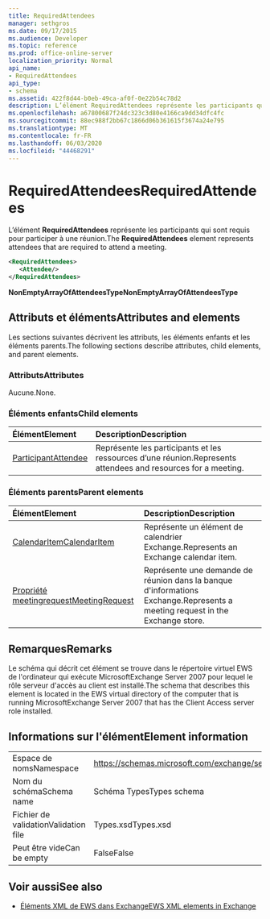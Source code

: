 ```yaml
---
title: RequiredAttendees
manager: sethgros
ms.date: 09/17/2015
ms.audience: Developer
ms.topic: reference
ms.prod: office-online-server
localization_priority: Normal
api_name:
- RequiredAttendees
api_type:
- schema
ms.assetid: 422f8d44-b0eb-49ca-af0f-0e22b54c78d2
description: L’élément RequiredAttendees représente les participants qui sont requis pour participer à une réunion.
ms.openlocfilehash: a67800687f24dc323c3d80e4166ca9dd34dfc4fc
ms.sourcegitcommit: 88ec988f2bb67c1866d06b361615f3674a24e795
ms.translationtype: MT
ms.contentlocale: fr-FR
ms.lasthandoff: 06/03/2020
ms.locfileid: "44468291"
---
```

# <a name="requiredattendees"></a><span data-ttu-id="1a9e2-103">RequiredAttendees</span><span class="sxs-lookup"><span data-stu-id="1a9e2-103">RequiredAttendees</span></span>

<span data-ttu-id="1a9e2-104">L’élément **RequiredAttendees** représente les participants qui sont requis pour participer à une réunion.</span><span class="sxs-lookup"><span data-stu-id="1a9e2-104">The **RequiredAttendees** element represents attendees that are required to attend a meeting.</span></span> 
  
```xml
<RequiredAttendees>
   <Attendee/>
</RequiredAttendees>
```

 <span data-ttu-id="1a9e2-105">**NonEmptyArrayOfAttendeesType**</span><span class="sxs-lookup"><span data-stu-id="1a9e2-105">**NonEmptyArrayOfAttendeesType**</span></span>
## <a name="attributes-and-elements"></a><span data-ttu-id="1a9e2-106">Attributs et éléments</span><span class="sxs-lookup"><span data-stu-id="1a9e2-106">Attributes and elements</span></span>

<span data-ttu-id="1a9e2-107">Les sections suivantes décrivent les attributs, les éléments enfants et les éléments parents.</span><span class="sxs-lookup"><span data-stu-id="1a9e2-107">The following sections describe attributes, child elements, and parent elements.</span></span>
  
### <a name="attributes"></a><span data-ttu-id="1a9e2-108">Attributs</span><span class="sxs-lookup"><span data-stu-id="1a9e2-108">Attributes</span></span>

<span data-ttu-id="1a9e2-109">Aucune.</span><span class="sxs-lookup"><span data-stu-id="1a9e2-109">None.</span></span>
  
### <a name="child-elements"></a><span data-ttu-id="1a9e2-110">Éléments enfants</span><span class="sxs-lookup"><span data-stu-id="1a9e2-110">Child elements</span></span>

|<span data-ttu-id="1a9e2-111">**Élément**</span><span class="sxs-lookup"><span data-stu-id="1a9e2-111">**Element**</span></span>|<span data-ttu-id="1a9e2-112">**Description**</span><span class="sxs-lookup"><span data-stu-id="1a9e2-112">**Description**</span></span>|
|:-----|:-----|
|[<span data-ttu-id="1a9e2-113">Participant</span><span class="sxs-lookup"><span data-stu-id="1a9e2-113">Attendee</span></span>](attendee.md) <br/> |<span data-ttu-id="1a9e2-114">Représente les participants et les ressources d’une réunion.</span><span class="sxs-lookup"><span data-stu-id="1a9e2-114">Represents attendees and resources for a meeting.</span></span>  <br/> |
   
### <a name="parent-elements"></a><span data-ttu-id="1a9e2-115">Éléments parents</span><span class="sxs-lookup"><span data-stu-id="1a9e2-115">Parent elements</span></span>

|<span data-ttu-id="1a9e2-116">**Élément**</span><span class="sxs-lookup"><span data-stu-id="1a9e2-116">**Element**</span></span>|<span data-ttu-id="1a9e2-117">**Description**</span><span class="sxs-lookup"><span data-stu-id="1a9e2-117">**Description**</span></span>|
|:-----|:-----|
|[<span data-ttu-id="1a9e2-118">CalendarItem</span><span class="sxs-lookup"><span data-stu-id="1a9e2-118">CalendarItem</span></span>](calendaritem.md) <br/> |<span data-ttu-id="1a9e2-119">Représente un élément de calendrier Exchange.</span><span class="sxs-lookup"><span data-stu-id="1a9e2-119">Represents an Exchange calendar item.</span></span>  <br/> |
|[<span data-ttu-id="1a9e2-120">Propriété meetingrequest</span><span class="sxs-lookup"><span data-stu-id="1a9e2-120">MeetingRequest</span></span>](meetingrequest.md) <br/> |<span data-ttu-id="1a9e2-121">Représente une demande de réunion dans la banque d'informations Exchange.</span><span class="sxs-lookup"><span data-stu-id="1a9e2-121">Represents a meeting request in the Exchange store.</span></span>  <br/> |
   
## <a name="remarks"></a><span data-ttu-id="1a9e2-122">Remarques</span><span class="sxs-lookup"><span data-stu-id="1a9e2-122">Remarks</span></span>

<span data-ttu-id="1a9e2-123">Le schéma qui décrit cet élément se trouve dans le répertoire virtuel EWS de l'ordinateur qui exécute MicrosoftExchange Server 2007 pour lequel le rôle serveur d'accès au client est installé.</span><span class="sxs-lookup"><span data-stu-id="1a9e2-123">The schema that describes this element is located in the EWS virtual directory of the computer that is running MicrosoftExchange Server 2007 that has the Client Access server role installed.</span></span>
  
## <a name="element-information"></a><span data-ttu-id="1a9e2-124">Informations sur l'élément</span><span class="sxs-lookup"><span data-stu-id="1a9e2-124">Element information</span></span>

|||
|:-----|:-----|
|<span data-ttu-id="1a9e2-125">Espace de noms</span><span class="sxs-lookup"><span data-stu-id="1a9e2-125">Namespace</span></span>  <br/> |https://schemas.microsoft.com/exchange/services/2006/types  <br/> |
|<span data-ttu-id="1a9e2-126">Nom du schéma</span><span class="sxs-lookup"><span data-stu-id="1a9e2-126">Schema name</span></span>  <br/> |<span data-ttu-id="1a9e2-127">Schéma Types</span><span class="sxs-lookup"><span data-stu-id="1a9e2-127">Types schema</span></span>  <br/> |
|<span data-ttu-id="1a9e2-128">Fichier de validation</span><span class="sxs-lookup"><span data-stu-id="1a9e2-128">Validation file</span></span>  <br/> |<span data-ttu-id="1a9e2-129">Types.xsd</span><span class="sxs-lookup"><span data-stu-id="1a9e2-129">Types.xsd</span></span>  <br/> |
|<span data-ttu-id="1a9e2-130">Peut être vide</span><span class="sxs-lookup"><span data-stu-id="1a9e2-130">Can be empty</span></span>  <br/> |<span data-ttu-id="1a9e2-131">False</span><span class="sxs-lookup"><span data-stu-id="1a9e2-131">False</span></span>  <br/> |
   
## <a name="see-also"></a><span data-ttu-id="1a9e2-132">Voir aussi</span><span class="sxs-lookup"><span data-stu-id="1a9e2-132">See also</span></span>



- [<span data-ttu-id="1a9e2-133">Éléments XML de EWS dans Exchange</span><span class="sxs-lookup"><span data-stu-id="1a9e2-133">EWS XML elements in Exchange</span></span>](ews-xml-elements-in-exchange.md)


